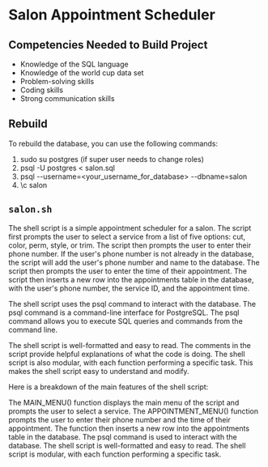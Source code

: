 # Salon Appointment Scheduler

## Competencies Needed to Build Project

- Knowledge of the SQL language
- Knowledge of the world cup data set
- Problem-solving skills
- Coding skills
- Strong communication skills

## Rebuild

To rebuild the database, you can use the following commands:

1. sudo su postgres (if super user needs to change roles)
2. psql -U postgres < salon.sql
3. psql --username=<your_username_for_database> --dbname=salon
4. \c salon

## `salon.sh`
The shell script is a simple appointment scheduler for a salon. The script first prompts the user to select a service from a list of five options: cut, color, perm, style, or trim. The script then prompts the user to enter their phone number. If the user's phone number is not already in the database, the script will add the user's phone number and name to the database. The script then prompts the user to enter the time of their appointment. The script then inserts a new row into the appointments table in the database, with the user's phone number, the service ID, and the appointment time.

The shell script uses the psql command to interact with the database. The psql command is a command-line interface for PostgreSQL. The psql command allows you to execute SQL queries and commands from the command line.

The shell script is well-formatted and easy to read. The comments in the script provide helpful explanations of what the code is doing. The shell script is also modular, with each function performing a specific task. This makes the shell script easy to understand and modify.

Here is a breakdown of the main features of the shell script:

The MAIN_MENU() function displays the main menu of the script and prompts the user to select a service.
The APPOINTMENT_MENU() function prompts the user to enter their phone number and the time of their appointment. The function then inserts a new row into the appointments table in the database.
The psql command is used to interact with the database.
The shell script is well-formatted and easy to read.
The shell script is modular, with each function performing a specific task.
